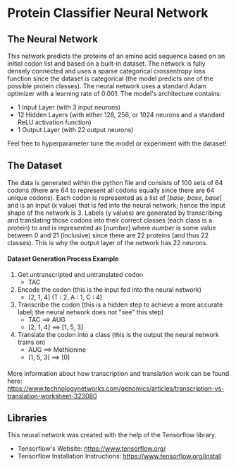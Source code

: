 # Protein Classifier Neural Network
## The Neural Network
This network predicts the proteins of an amino acid sequence based on an initial codon list and based on a built-in dataset. The network is fully densely connected and uses a sparse categorical crossentropy loss function since the dataset is categorical (the model predicts one of the possible protein classes). The neural network uses a standard Adam optimizer with a learning rate of 0.001. The model's architecture contains:
- 1 Input Layer (with 3 input neurons)
- 12 Hidden Layers (with either 128, 256, or 1024 neurons and a standard ReLU activation function)
- 1 Output Layer (with 22 output neurons)

Feel free to hyperparameter tune the model or experiment with the dataset!

## The Dataset
The data is generated within the python file and consists of 100 sets of 64 codons (there are 64 to represent all codons equally since there are 64 unique codons). Each codon is represented as a list of [*base*, *base*, *base*] and is an input (x value) that is fed into the neural network; hence the input shape of the network is 3. Labels (y values) are generated by transcribing and translating those codons into their correct classes (each class is a protein) to and is represented as [*number*] where *number* is some value between 0 and 21 (inclusive) since there are 22 proteins (and thus 22 classes). This is why the output layer of the network has 22 neurons.

#### Dataset Generation Process Example 
1. Get untranscripted and untranslated codon
      - TAC
2. Encode the codon (this is the input fed into the neural network)
      -  [2, 1, 4] (T : 2, A : 1, C : 4)
3. Transcribe the codon (this is a hidden step to achieve a more accurate label; the neural network does not "see" this step)
      - TAC ==> AUG
      - [2, 1, 4] ==> [1, 5, 3]
4. Translate the codon into a class (this is the output the neural network trains on)
      - AUG ==> Methionine
      - [1, 5, 3] ==> [0] 
####
More information about how transcription and translation work can be found here: https://www.technologynetworks.com/genomics/articles/transcription-vs-translation-worksheet-323080

## Libraries
This neural network was created with the help of the Tensorflow library.
- Tensorflow's Website: https://www.tensorflow.org/
- Tensorflow Installation Instructions: https://www.tensorflow.org/install

